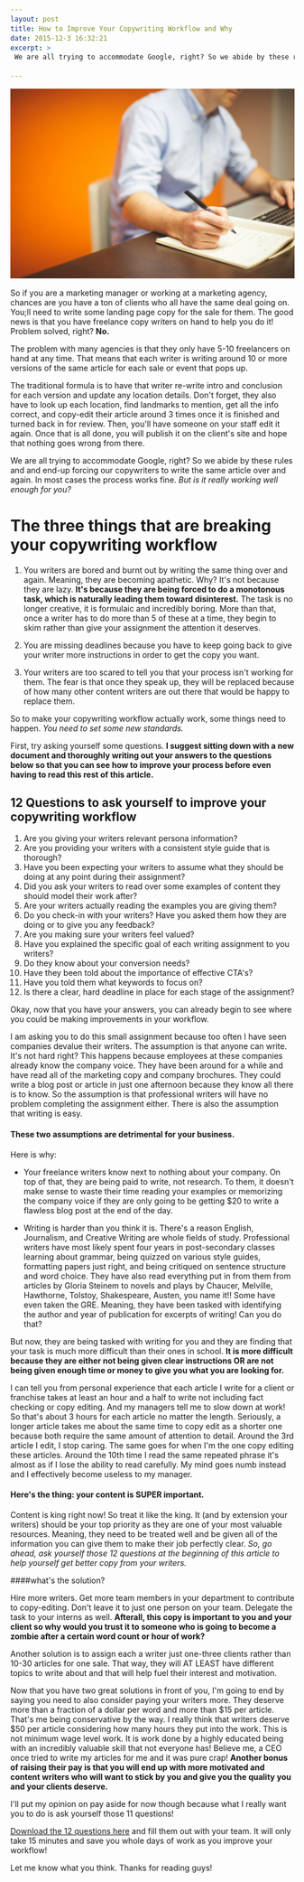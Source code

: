 ```yaml
---
layout: post
title: How to Improve Your Copywriting Workflow and Why
date: 2015-12-3 16:32:21
excerpt: >
 We are all trying to accommodate Google, right? So we abide by these rules and and end-up forcing our copywriters to write the same article over and again. In most cases the process works fine. But is it really working well enough for you?

---
```

![Improve Your Copywriting Workflow](/assets/copywriter.jpg)

So if you are a marketing manager or working at a marketing agency, chances are you have a ton of clients who all have the same deal going on. You;ll need to write some landing page copy for the sale for them. The good news is that you have freelance copy writers on hand to help you do it! Problem solved, right? **No.**

The problem with many agencies is that they only have 5-10 freelancers on hand at any time. That means that each writer is writing around 10 or more versions of the same article for each sale or event that pops up.

The traditional formula is to have that writer re-write intro and conclusion for each version and update any location details. Don't forget, they also have to look up each location, find landmarks to mention, get all the info correct, and copy-edit their article around 3 times once it is finished and turned back in for review. Then, you'll have someone on your staff edit it again. Once that is all done,  you will publish it on the client's site and hope that nothing goes wrong from there.

We are all trying to accommodate Google, right? So we abide by these rules and and end-up forcing our copywriters to write the same article over and again. In most cases the process works fine. *But is it really working well enough for you?*


# The three things that are breaking your copywriting workflow

1) You writers are bored and burnt out by writing the same thing over and again. Meaning, they are becoming apathetic. Why? It's not because they are lazy. **It's because they are being forced to do a monotonous task, which is naturally leading them toward disinterest.** The task is no longer creative, it is formulaic and incredibly boring. More than that, once a writer has to do more than 5 of these at a time, they begin to skim rather than give your assignment the attention it deserves.

2) You are missing deadlines because you have to keep going back to give your writer more instructions in order to get the copy you want.

3) Your writers are too scared to tell you that your process isn't working for them. The fear is that once they speak up, they will be replaced because of how many other content writers are out there that would be happy to replace them.   


So to make your copywriting workflow actually work, some things need to happen. *You need to set some new standards.*

First, try asking yourself some questions. **I suggest sitting down with a new document and thoroughly writing out your answers to the questions below so that you can see how to improve your process before even having to read this rest of this article.**

## 12 Questions to ask yourself to improve your copywriting workflow

1. Are you giving your writers relevant persona information?
2. Are you providing your writers with a consistent style guide that is thorough?
3. Have you been expecting your writers to assume what they should be doing at any point during their assignment?
4. Did you ask your writers to read over some examples of content they should model their work after?
5. Are your writers actually reading the examples you are giving them?
6. Do you check-in with your writers? Have you asked them how they are doing or to give you any feedback?
7. Are you making sure your writers feel valued?
8. Have you explained the specific goal of each writing assignment to you writers?
9. Do they know about your conversion needs?
10. Have they been told about the importance of effective CTA's?
11. Have you told them what keywords to focus on?
12. Is there a clear, hard deadline in place for each stage of the assignment?

Okay, now that you have your answers, you can already begin to see where you could be making improvements in your workflow.

I am asking you to do this small assignment because too often I have seen companies devalue their writers. The assumption is that anyone can write. It's not hard right? This happens because employees at these companies already know the company voice. They have been around for a while and have read all of the marketing copy and company brochures. They could write a blog post or article in just one afternoon because they know all there is to know. So the assumption is that professional writers will have no problem completing the assignment either. There is also the assumption that writing is easy.


#### These two assumptions are detrimental for your business.

Here is why:

- Your freelance writers know next to nothing about your company. On top of that, they are being paid to write, not research. To them, it doesn't make sense to waste their time reading your examples or memorizing the company voice if they are only going to be getting $20 to write a flawless blog post at the end of the day.

- Writing is harder than you think it is. There's a reason English, Journalism, and Creative Writing are whole fields of study. Professional writers have most likely spent four years in post-secondary classes learning about grammar, being quizzed on various style guides, formatting papers just right, and being critiqued on sentence structure and word choice. They have also read everything put in from them from articles by Gloria Steinem to novels and plays by Chaucer, Melville, Hawthorne, Tolstoy, Shakespeare, Austen, you name it!! Some have even taken the GRE. Meaning, they have been tasked with identifying the author and year of publication for excerpts of writing! Can you do that?

But now, they are being tasked with writing for you and they are finding that your task is much more difficult than their ones in school. **It is more difficult because they are either not being given clear instructions OR are not being given enough time or money to give you what you are looking for.**

I can tell you from personal experience that each article I write for a client or franchise takes at least an hour and a half to write not including fact checking or copy editing. And my managers tell me to slow down at work! So that's about 3 hours for each article no matter the length. Seriously, a longer article takes me about the same time to copy edit as a shorter one because both require the same amount of attention to detail. Around the 3rd article I edit, I stop caring. The same goes for when I'm the one copy editing these articles. Around the 10th time I read the same repeated phrase it's almost as if I lose the ability to read carefully. My mind goes numb instead and I effectively become useless to my manager.


#### Here's the thing: your content is SUPER important.

Content is king right now! So treat it like the king. It (and by extension your writers) should be your top priority as they are one of your most valuable resources. Meaning, they need to be treated well and be given all of the information you can give them to make their job perfectly clear. *So, go ahead, ask yourself those 12 questions at the beginning of this article to help yourself get better copy from your writers.*


####what's the solution?

Hire more writers. Get more team members in your department to contribute to copy-editing. Don't leave it to just one person on your team. Delegate the task to your interns as well. **Afterall, this copy is important to you and your client so why would you trust it to someone who is going to become a zombie after a certain word count or hour of work?**

Another solution is to assign each a writer just one-three clients rather than 10-30 articles for one sale. That way, they will AT LEAST have different topics to write about and that will help fuel their interest and motivation.

Now that you have two great solutions in front of you, I'm going to end by saying you need to also consider paying your writers more. They deserve more than a fraction of a dollar per word and more than $15 per article. That's me being conservative by the way. I really think that writers deserve $50 per article considering how many hours they put into the work. This is not minimum wage level work. It is work done by a highly educated being with an incredibly valuable skill that not everyone has! Believe me, a CEO once tried to write my articles for me and it was pure crap! **Another bonus of raising their pay is that you will end up with more motivated and content writers who will want to stick by you and give you the quality you and your clients deserve.**

I'll put my opinion on pay aside for now though because what I really want you to do is ask yourself those 11 questions!

[Download the 12 questions here](/downloads/questionstoHelpYouImproveYourCopyWritingWorkflow.pdf) and fill them out with your team. It will only take 15 minutes and save you whole days of work as you improve your workflow!

Let me know what you think. Thanks for reading guys!
